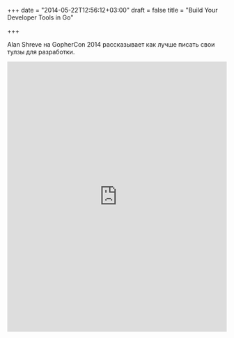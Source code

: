 +++
date = "2014-05-22T12:56:12+03:00"
draft = false
title = "Build Your Developer Tools in Go"

+++

<p>Alan Shreve на GopherCon 2014 рассказывает как лучше писать свои тулзы для разработки.</p>
 <iframe width="100%" height="620" src="https://www.youtube.com/embed/stFw0f3WEsk" frameborder="0" allowfullscreen></iframe>